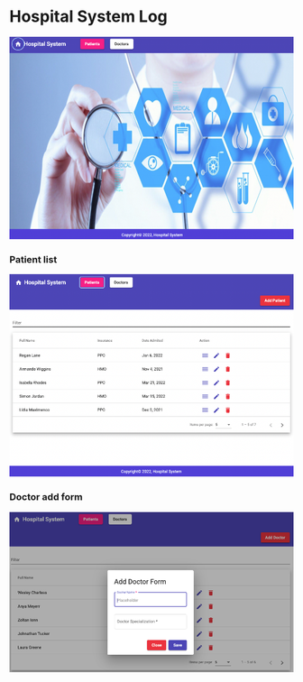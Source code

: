 # Hospital System Log

![home.png](images/home.png)

### Patient list

![patient.png](images/patient.png)

### Doctor add form

![doctorform.png](images/doctorform.png)
